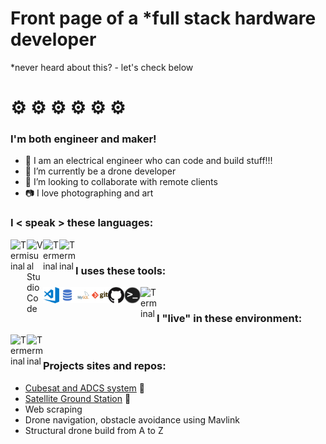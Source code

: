 # Front page of a *full stack hardware developer 

<div style="text-align: left">*never heard about this? - let's check below </div>

# :gear:  :gear: :gear: :gear: :gear: :gear: 

 

### I'm both engineer and maker!

- 🔭 I am an electrical engineer who can code and build stuff!!!
- 🌱 I’m currently be a drone developer
- 👯 I’m looking to collaborate with remote clients
- :camera: I love photographing and art


###  I < speak > these languages:

<img align="left" alt="Terminal" width="26px" src="https://upload.wikimedia.org/wikipedia/commons/thumb/c/c3/Python-logo-notext.svg/165px-Python-logo-notext.svg.png" />

<img align="left" alt="Visual Studio Code" width="26px" src="https://upload.wikimedia.org/wikipedia/commons/thumb/1/18/C_Programming_Language.svg/1200px-C_Programming_Language.svg.png" />    

<img align="left" alt="Terminal" width="26px" src="https://upload.wikimedia.org/wikipedia/commons/thumb/1/18/ISO_C%2B%2B_Logo.svg/150px-ISO_C%2B%2B_Logo.svg.png" />

<img align="left" alt="Terminal" width="26px" src="https://seeklogo.com/images/C/c-sharp-c-logo-02F17714BA-seeklogo.com.png" />




<br />

### I uses these tools:


<img align="left" alt="Visual Studio Code" width="26px" src="https://raw.githubusercontent.com/github/explore/80688e429a7d4ef2fca1e82350fe8e3517d3494d/topics/visual-studio-code/visual-studio-code.png" />    

<img align="left" alt="SQL" width="26px" src="https://raw.githubusercontent.com/github/explore/80688e429a7d4ef2fca1e82350fe8e3517d3494d/topics/sql/sql.png" />

<img align="left" alt="MySQL" width="26px" src="https://raw.githubusercontent.com/github/explore/80688e429a7d4ef2fca1e82350fe8e3517d3494d/topics/mysql/mysql.png" />


<img align="left" alt="Git" width="26px" src="https://raw.githubusercontent.com/github/explore/80688e429a7d4ef2fca1e82350fe8e3517d3494d/topics/git/git.png" />

<img align="left" alt="GitHub" width="26px" src="https://raw.githubusercontent.com/github/explore/78df643247d429f6cc873026c0622819ad797942/topics/github/github.png" />

<img align="left" alt="Terminal" width="26px" src="https://raw.githubusercontent.com/github/explore/80688e429a7d4ef2fca1e82350fe8e3517d3494d/topics/terminal/terminal.png" />

<img align="left" alt="Terminal" width="26px" src="https://upload.wikimedia.org/wikipedia/commons/thumb/2/21/Matlab_Logo.png/667px-Matlab_Logo.png" />

<br />

### I "live" in these environment:

<img align="left" alt="Terminal" width="26px" src="https://upload.wikimedia.org/wikipedia/commons/thumb/3/35/Tux.svg/1200px-Tux.svg.png" />

<img align="left" alt="Terminal" width="26px" src="https://upload.wikimedia.org/wikipedia/commons/thumb/0/0a/Unofficial_Windows_logo_variant_-_2002%E2%80%932012_%28Multicolored%29.svg/1200px-Unofficial_Windows_logo_variant_-_2002%E2%80%932012_%28Multicolored%29.svg.png" />

<br />

### Projects sites and repos:

 - [Cubesat and ADCS system](https://sites.google.com/view/bbcubesat) :satellite:
 - [Satellite Ground Station](https://sites.google.com/view/satgndstat) :satellite:
 - Web scraping
 - Drone navigation, obstacle avoidance using Mavlink
 - Structural drone build from A to Z
 
<br />
